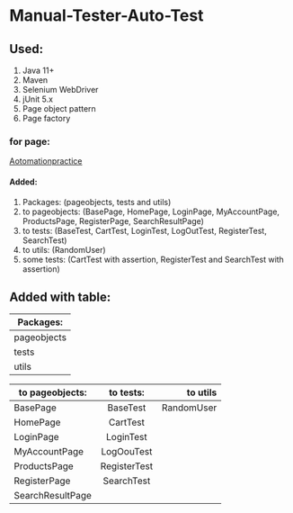 # Manual-Tester-Auto-Test
## Used:	
1. Java 11+
2. Maven
3. Selenium WebDriver
4. jUnit 5.x
5. Page object pattern
6. Page factory

### for page:
[Aotomationpractice](http://automationpractice.com )

#### Added:
1. Packages: (pageobjects, tests and utils)
2. to pageobjects: (BasePage, HomePage, LoginPage, MyAccountPage, ProductsPage, RegisterPage, SearchResultPage)
3. to tests: (BaseTest, CartTest, LoginTest, LogOutTest, RegisterTest, SearchTest)
4. to utils: (RandomUser) 
5. some tests: (CartTest with assertion, RegisterTest and SearchTest with assertion)

## Added with table:

|  Packages:  | 
|  ---------  |
| pageobjects |
|    tests    |
|    utils    |

| to pageobjects:  | to tests:    | to utils   |
| ---------------- |:------------:|-----------:|
| BasePage         | BaseTest     | RandomUser |
| HomePage         | CartTest     |            |
| LoginPage        | LoginTest    |            |
| MyAccountPage    | LogOouTest   |            |
| ProductsPage     | RegisterTest |            |
| RegisterPage     | SearchTest   |            |
| SearchResultPage |              |            |

